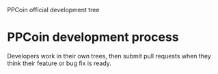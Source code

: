 PPCoin official development tree

PPCoin development process
===========================

Developers work in their own trees, then submit pull requests when
they think their feature or bug fix is ready.
